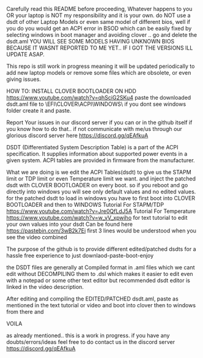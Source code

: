 Carefully read this README before proceeding, Whatever happens to you OR your laptop is NOT my responsibility and it is your own. do NOT use a dsdt of other Laptop Models or even same model of different bios, well if you do you would get an ACPI error in BSOD which can be easily fixed by selecting windows in boot manager and avoiding clover .. go and delete the dsdt.aml YOU WILL SEE SOME MODELS HAVING UNKNOWN BIOS BECAUSE IT WASNT REPORTED TO ME YET.. IF I GOT THE VERSIONS ILL UPDATE ASAP. 

This repo is still work in progress meaning it will be updated periodically to add new laptop models or remove some files which are obsolete, or even giving issues. 

HOW TO: INSTALL CLOVER BOOTLOADER ON HDD https://www.youtube.com/watch?v=qhSciG2SKu4
paste the downloaded dsdt.aml file to \EFI\CLOVER\ACPI\WINDOWS\  if you dont see windows folder create it and paste. 

Report Your issues in our discord server if you can or in the github itself if you know how to do that.. if not communicate with me/us through our glorious discord server here https://discord.gg/qEAfkuA

DSDT (Differentiated System Description Table) is a part of the ACPI specification. It supplies information about supported power events in a given system. ACPI tables are provided in firmware from the manufacturer.

What we are doing is we edit the ACPI Tables(dsdt) to give us the STAPM limit or TDP limit or even Temperature limit we want. and inject the patched dsdt with CLOVER BOOTLOADER on every boot. so if you reboot and go directly into windows you will see only default values and no edited values. for the patched dsdt to load in windows you have to first boot into CLOVER BOOTLOADER and then to WINDOWS
Tutorial For STAPM/TDP  https://www.youtube.com/watch?v=Jre0QfLdJ5A
Tutorial For Temperature  https://www.youtube.com/watch?v=w_vV_xpwiho
for text tutorial to edit your own values into your dsdt Can be found here https://pastebin.com/3wB2k7Ei first 3 lines would be understood when you see the video combined

The purpose of the github is to provide different edited/patched dsdts for a hassle free experience to just downlaod-paste-boot-enjoy  

the DSDT files are generally at Compiled format in .aml files which we cant edit without DECOMPILING them to .dsl which makes it easier to edit even with a notepad or some other text editor but recommended dsdt editor is linked in the video description.

After editing and compiling the EDITED/PATCHED dsdt.aml, paste as mentioned in the text tutorial or video and boot into clover then to windows from there and

VOILA

as already mentioned.. this is a work in progress. if you have any doubts/errors/ideas feel free to do contact us in the discord server https://discord.gg/qEAfkuA
